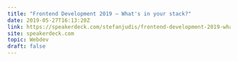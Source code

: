 ```yaml
---
title: "Frontend Development 2019 – What's in your stack?"
date: 2019-05-27T16:13:20Z
link: https://speakerdeck.com/stefanjudis/frontend-development-2019-whats-in-your-stack?utm_medium=RSS&utm_source=hune
site: speakerdeck.com
topic: Webdev
draft: false
---
```

